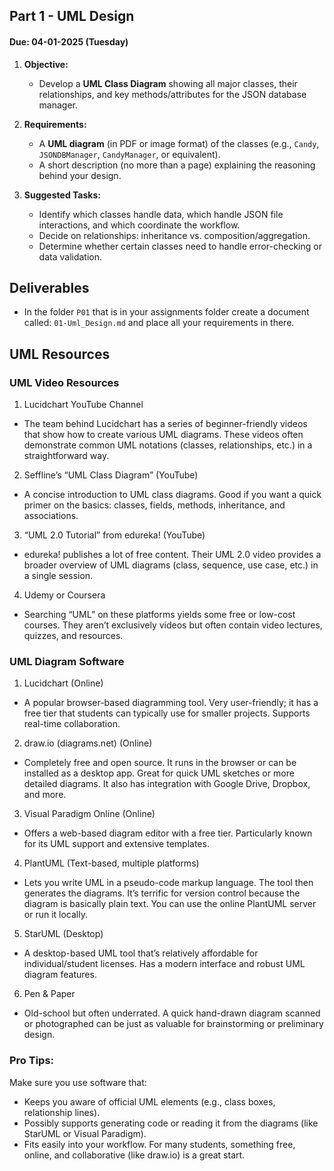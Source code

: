 ## Part 1 - UML Design

#### Due: 04-01-2025 (Tuesday)

1. **Objective:**

   - Develop a **UML Class Diagram** showing all major classes, their relationships, and key methods/attributes for the JSON database manager.

2. **Requirements:**

   - A **UML diagram** (in PDF or image format) of the classes (e.g., `Candy`, `JSONDBManager`, `CandyManager`, or equivalent).
   - A short description (no more than a page) explaining the reasoning behind your design.

3. **Suggested Tasks:**

   - Identify which classes handle data, which handle JSON file interactions, and which coordinate the workflow.
   - Decide on relationships: inheritance vs. composition/aggregation.
   - Determine whether certain classes need to handle error-checking or data validation.

## Deliverables

- In the folder `P01` that is in your assignments folder create a document called: `01-Uml_Design.md` and place all your requirements in there.

## UML Resources

### UML Video Resources

1. Lucidchart YouTube Channel

- The team behind Lucidchart has a series of beginner-friendly videos that show how to create various UML diagrams. These videos often demonstrate common UML notations (classes, relationships, etc.) in a straightforward way.

2. Seffline’s “UML Class Diagram” (YouTube)

- A concise introduction to UML class diagrams. Good if you want a quick primer on the basics: classes, fields, methods, inheritance, and associations.

3. “UML 2.0 Tutorial” from edureka! (YouTube)

- edureka! publishes a lot of free content. Their UML 2.0 video provides a broader overview of UML diagrams (class, sequence, use case, etc.) in a single session.

4. Udemy or Coursera

- Searching “UML” on these platforms yields some free or low-cost courses. They aren’t exclusively videos but often contain video lectures, quizzes, and resources.

### UML Diagram Software

1. Lucidchart (Online)

- A popular browser-based diagramming tool. Very user-friendly; it has a free tier that students can typically use for smaller projects. Supports real-time collaboration.

2. draw.io (diagrams.net) (Online)

- Completely free and open source. It runs in the browser or can be installed as a desktop app. Great for quick UML sketches or more detailed diagrams. It also has integration with Google Drive, Dropbox, and more.

3. Visual Paradigm Online (Online)

- Offers a web-based diagram editor with a free tier. Particularly known for its UML support and extensive templates.

4. PlantUML (Text-based, multiple platforms)

- Lets you write UML in a pseudo-code markup language. The tool then generates the diagrams. It’s terrific for version control because the diagram is basically plain text. You can use the online PlantUML server or run it locally.

5. StarUML (Desktop)

- A desktop-based UML tool that’s relatively affordable for individual/student licenses. Has a modern interface and robust UML diagram features.

6. Pen & Paper

- Old-school but often underrated. A quick hand-drawn diagram scanned or photographed can be just as valuable for brainstorming or preliminary design.

### Pro Tips:

Make sure you use software that:

- Keeps you aware of official UML elements (e.g., class boxes, relationship lines).
- Possibly supports generating code or reading it from the diagrams (like StarUML or Visual Paradigm).
- Fits easily into your workflow. For many students, something free, online, and collaborative (like draw.io) is a great start.

